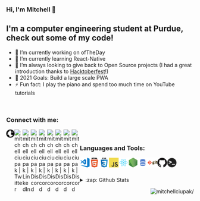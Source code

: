 ### Hi, I'm Mitchell 👋

## I'm a computer engineering student at Purdue, check out some of my code!

- 🔭 I’m currently working on ofTheDay
- 🌱 I’m currently learning React-Native
- 👐 I’m always looking to give back to Open Source projects (I had a great introduction thanks to [Hacktoberfest](https://hacktoberfest.digitalocean.com/)!)
- 🥅 2021 Goals: Build a large scale PWA
- ⚡ Fun fact: I play the piano and spend too much time on YouTube tutorials
<br />

### Connect with me:
[<img align="left" alt="github.com/mitchellciupak" width="22px" src="https://raw.githubusercontent.com/iconic/open-iconic/master/svg/globe.svg" />][website]
[<img align="left" alt="mitchellciupak | Twitter" width="22px" src="https://cdn.jsdelivr.net/npm/simple-icons@v3/icons/twitter.svg" />][twitter]
[<img align="left" alt="mitchellciupak | LinkedIn" width="22px" src="https://cdn.jsdelivr.net/npm/simple-icons@v3/icons/linkedin.svg" />][linkedin]
[<img align="left" alt="mitchellciupak | Discord" width="22px" src="https://cdn.jsdelivr.net/npm/simple-icons@v3/icons/discord.svg" />][discord]
[<img align="left" alt="mitchellciupak | Discord" width="22px" src="https://cdn.jsdelivr.net/npm/simple-icons@v3/icons/stackoverflow.svg" />][stackOverflow]
[<img align="left" alt="mitchellciupak | Discord" width="22px" src="https://cdn.jsdelivr.net/npm/simple-icons@v3/icons/medium.svg" />][medium]
[<img align="left" alt="mitchellciupak | Discord" width="22px" src="https://cdn.jsdelivr.net/npm/simple-icons@v3/icons/leetcode.svg" />][leetcode]
[<img align="left" alt="mitchellciupak | Discord" width="22px" src="https://cdn.jsdelivr.net/npm/simple-icons@v3/icons/hackerrank.svg" />][hackerRank]
[<img align="left" alt="mitchellciupak | Discord" width="22px" src="https://cdn.jsdelivr.net/npm/simple-icons@v3/icons/topcoder.svg" />][topCoder]

<br />

### Languages and Tools:
<img align="left" alt="Visual Studio Code" width="26px" src="https://raw.githubusercontent.com/github/explore/80688e429a7d4ef2fca1e82350fe8e3517d3494d/topics/visual-studio-code/visual-studio-code.png" />
<img align="left" alt="HTML5" width="26px" src="https://raw.githubusercontent.com/github/explore/80688e429a7d4ef2fca1e82350fe8e3517d3494d/topics/html/html.png" />
<img align="left" alt="CSS3" width="26px" src="https://raw.githubusercontent.com/github/explore/80688e429a7d4ef2fca1e82350fe8e3517d3494d/topics/css/css.png" />
<img align="left" alt="JavaScript" width="26px" src="https://raw.githubusercontent.com/github/explore/80688e429a7d4ef2fca1e82350fe8e3517d3494d/topics/javascript/javascript.png" />
<img align="left" alt="React" width="26px" src="https://raw.githubusercontent.com/github/explore/80688e429a7d4ef2fca1e82350fe8e3517d3494d/topics/react/react.png" />
<img align="left" alt="Node.js" width="26px" src="https://raw.githubusercontent.com/github/explore/80688e429a7d4ef2fca1e82350fe8e3517d3494d/topics/nodejs/nodejs.png" />
<img align="left" alt="SQL" width="26px" src="https://raw.githubusercontent.com/github/explore/80688e429a7d4ef2fca1e82350fe8e3517d3494d/topics/sql/sql.png" />
<img align="left" alt="Git" width="26px" src="https://raw.githubusercontent.com/github/explore/80688e429a7d4ef2fca1e82350fe8e3517d3494d/topics/git/git.png" />
<img align="left" alt="GitHub" width="26px" src="https://raw.githubusercontent.com/github/explore/78df643247d429f6cc873026c0622819ad797942/topics/github/github.png" />
<img align="left" alt="Terminal" width="26px" src="https://raw.githubusercontent.com/github/explore/80688e429a7d4ef2fca1e82350fe8e3517d3494d/topics/terminal/terminal.png" />
<br />
<br />
<br />

<details>
  <summary>:zap: Github Stats</summary>

  <img align="left" alt="mitchellciupak's Github Stats" src="https://github-readme-stats.codestackr.vercel.app/api?username=mitchellciupak&show_icons=true&hide_border=true" />

</details>

<p align="right"> <img src=https://komarev.com/ghpvc/?username=mitchellciupak alt=mitchellciupak/> </p>

[website]: https://mitchellciupak.github.io
[twitter]: https://twitter.com/mitchellciupak
[linkedin]: https://linkedin.com/in/mitchellciupak
[discord]: https://discord.com/channels/@mjc#2563
[stackOverflow]:https://stackoverflow.com/users/11755550/mitchell-ciupak
[medium]: https://laggant.medium.com/
[leetcode]: https://leetcode.com/bigojellyfish33/
[hackerRank]: https://www.hackerrank.com/mjcre23
[topCoder]: https://www.topcoder.com/members/mjc23
